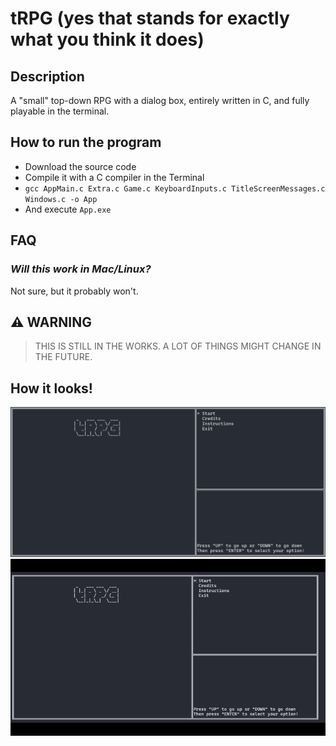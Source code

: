 # tRPG (yes that stands for exactly what you think it does)
## Description
A "small" top-down RPG with a dialog box, entirely written in C, and fully playable in the terminal.

## How to run the program
- Download the source code
- Compile it with a C compiler in the Terminal
- `gcc AppMain.c Extra.c Game.c KeyboardInputs.c TitleScreenMessages.c Windows.c -o App`
- And execute `App.exe`

## FAQ
### *Will this work in Mac/Linux?*
Not sure, but it probably won't.

## :warning: WARNING
> THIS IS STILL IN THE WORKS. A LOT OF THINGS MIGHT CHANGE IN THE FUTURE.

## How it looks!
![titlescreen](image.png)
![game](demo.gif)
